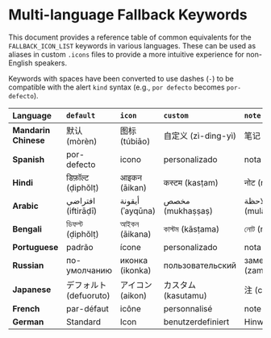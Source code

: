 # Multi-language Fallback Keywords

This document provides a reference table of common equivalents for the `FALLBACK_ICON_LIST` keywords in various languages. These can be used as aliases in custom `.icons` files to provide a more intuitive experience for non-English speakers.

Keywords with spaces have been converted to use dashes (`-`) to be compatible with the alert `kind` syntax (e.g., `por defecto` becomes `por-defecto`).

| Language | `default` | `icon` | `custom` | `note` | `info` |
| :--- | :--- | :--- | :--- | :--- | :--- |
| **Mandarin Chinese** | 默认 (mòrèn) | 图标 (túbiāo) | 自定义 (zì-dìng-yì) | 笔记 (bǐjì) | 信息 (xìnxī) |
| **Spanish** | por-defecto | icono | personalizado | nota | info |
| **Hindi** | डिफ़ॉल्ट (ḍiphŏlṭ) | आइकन (āikan) | कस्टम (kasṭam) | नोट (noṭ) | जानकारी (jānakārī) |
| **Arabic** | افتراضي (iftirāḍī) | أيقونة (ʾayqūna) | مخصص (mukhaṣṣaṣ) | ملاحظة (mulāḥaẓa) | معلومات (maʿlūmāt) |
| **Bengali** | ডিফল্ট (ḍiphŏlṭ) | আইকন (āikana) | কাস্টম (kāsṭama) | নোট (nōṭ) | তথ্য (tathya) |
| **Portuguese** | padrão | ícone | personalizado | nota | info |
| **Russian** | по-умолчанию | иконка (ikonka) | пользовательский | заметка (zametka) | инфо (info) |
| **Japanese** | デフォルト (defuoruto) | アイコン (aikon) | カスタム (kasutamu) | 注 (chū) | 情報 (jōhō) |
| **French** | par-défaut | icône | personnalisé | note | info |
| **German** | Standard | Icon | benutzerdefiniert | Hinweis | Info |

